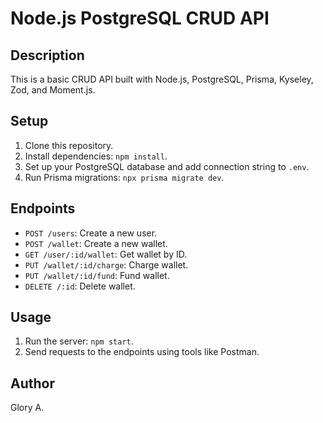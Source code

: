 # Node.js PostgreSQL CRUD API

## Description
This is a basic CRUD API built with Node.js, PostgreSQL, Prisma, Kyseley, Zod, and Moment.js.

## Setup
1. Clone this repository.
2. Install dependencies: `npm install`.
3. Set up your PostgreSQL database and add connection string to `.env`.
4. Run Prisma migrations: `npx prisma migrate dev`.

## Endpoints
- `POST /users`: Create a new user.
- `POST /wallet`: Create a new wallet.
- `GET /user/:id/wallet`: Get wallet by ID.
- `PUT /wallet/:id/charge`: Charge wallet.
- `PUT /wallet/:id/fund`: Fund wallet.
- `DELETE /:id`: Delete wallet.

## Usage
1. Run the server: `npm start`.
2. Send requests to the endpoints using tools like Postman.

## Author
Glory A.
